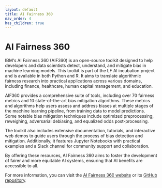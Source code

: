 ```yaml
---
layout: default
title: AI Fairness 360
nav_order: 4
has_children: true
---
```

# AI Fairness 360

IBM's AI Fairness 360 (AIF360) is an open-source toolkit designed to help developers and data scientists detect, understand, and mitigate bias in machine learning models. This toolkit is part of the LF AI incubation project and is available in both Python and R. It aims to translate algorithmic fairness research into practical applications across various domains, including finance, healthcare, human capital management, and education.

AIF360 provides a comprehensive suite of tools, including over 70 fairness metrics and 10 state-of-the-art bias mitigation algorithms. These metrics and algorithms help users assess and address biases at multiple stages of the machine learning pipeline, from training data to model predictions. Some notable bias mitigation techniques include optimized preprocessing, reweighing, adversarial debiasing, and equalized odds post-processing.

The toolkit also includes extensive documentation, tutorials, and interactive web demos to guide users through the process of bias detection and mitigation. Additionally, it features Jupyter Notebooks with practical examples and a Slack channel for community support and collaboration.

By offering these resources, AI Fairness 360 aims to foster the development of fairer and more equitable AI systems, ensuring that AI benefits are accessible to all.

For more information, you can visit the [AI Fairness 360 website](https://aif360.res.ibm.com) or its [GitHub repository](https://github.com/Trusted-AI/AIF360).
